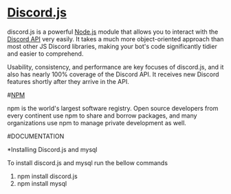 # [Discord.js](https://discord.js.org/#/)

discord.js is a powerful [Node.js](https://nodejs.org/en/)  module that allows you to interact with the [Discord API](https://discord.com/developers/docs/intro)  very easily. It takes a much more object-oriented approach than most other JS Discord libraries, making your bot's code significantly tidier and easier to comprehend.

Usability, consistency, and performance are key focuses of discord.js, and it also has nearly 100% coverage of the Discord API. It receives new Discord features shortly after they arrive in the API.

#[NPM](https://www.npmjs.com/)

npm is the world's largest software registry. Open source developers from every continent use npm to share and borrow packages, and many organizations use npm to manage private development as well.


#DOCUMENTATION

*Installing Discord.js and mysql

To install discord.js and mysql run the bellow commands

1. npm install discord.js
2. npm install mysql
